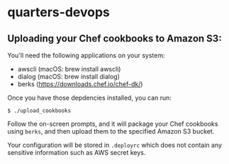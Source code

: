 # quarters-devops


## Uploading your Chef cookbooks to Amazon S3:

You'll need the following applications on your system:

* awscli (macOS: brew install awscli)
* dialog (macOS: brew install dialog)
* berks (https://downloads.chef.io/chef-dk/)

Once you have those depdencies installed, you can run:

```
$ ./upload_cookbooks
```

Follow the on-screen prompts, and it will package your Chef cookbooks using `berks`, and then upload them to the specified Amazon S3 bucket.

Your configuration will be stored in `.deployrc` which does not contain any sensitive information such as AWS secret keys.
